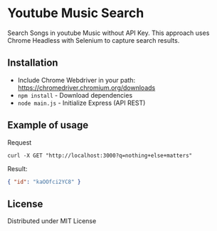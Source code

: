 # Youtube Music Search

Search Songs in youtube Music without API Key. This approach uses Chrome Headless with Selenium to capture search results.

## Installation

- Include Chrome Webdriver in your path: https://chromedriver.chromium.org/downloads
- `npm install` - Download dependencies
- `node main.js` - Initialize Express (API REST)

## Example of usage

Request

```
curl -X GET "http://localhost:3000?q=nothing+else+matters"
```

Result:

```json
{ "id": "kaOOfci2YC8" }
```

## License

Distributed under MIT License
